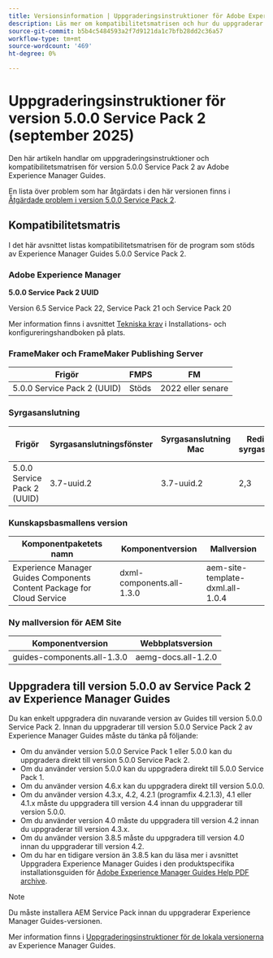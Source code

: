 ```yaml
---
title: Versionsinformation | Uppgraderingsinstruktioner för Adobe Experience Manager Guides 5.0.0 Service Pack 2
description: Läs mer om kompatibilitetsmatrisen och hur du uppgraderar till version 5.0.0 Service Pack 2 av Adobe Experience Manager Guides.
source-git-commit: b5b4c5484593a2f7d9121da1c7bfb28dd2c36a57
workflow-type: tm+mt
source-wordcount: '469'
ht-degree: 0%

---
```


# Uppgraderingsinstruktioner för version 5.0.0 Service Pack 2 (september 2025)

Den här artikeln handlar om uppgraderingsinstruktioner och kompatibilitetsmatrisen för version 5.0.0 Service Pack 2 av Adobe Experience Manager Guides.

En lista över problem som har åtgärdats i den här versionen finns i [Åtgärdade problem i version 5.0.0 Service Pack 2](../release-info/fixed-issues-5-0-0-sp2.md).

## Kompatibilitetsmatris

I det här avsnittet listas kompatibilitetsmatrisen för de program som stöds av Experience Manager Guides 5.0.0 Service Pack 2.

### Adobe Experience Manager

**5.0.0 Service Pack 2 UUID**

Version 6.5 Service Pack 22, Service Pack 21 och Service Pack 20

Mer information finns i avsnittet [Tekniska krav](../install-guide/download-install-technical-requirements.md) i Installations- och konfigureringshandboken på plats.

### FrameMaker och FrameMaker Publishing Server

| Frigör | FMPS | FM |
| --- | --- | --- |
| 5.0.0 Service Pack 2 (UUID) | Stöds | 2022 eller senare |

### Syrgasanslutning

| Frigör | Syrgasanslutningsfönster | Syrgasanslutning Mac | Redigera i syrgasfönster | Redigera i Syrgas Mac |
| --- | --- | --- |--- |--- |
| 5.0.0 Service Pack 2 (UUID) | 3.7-uuid.2 | 3.7-uuid.2 | 2,3 | 2,3 |

### Kunskapsbasmallens version

| Komponentpaketets namn | Komponentversion | Mallversion |
|---|---|---|
| Experience Manager Guides Components Content Package for Cloud Service | dxml-components.all-1.3.0 | aem-site-template-dxml.all-1.0.4 |

### Ny mallversion för AEM Site


| Komponentversion | Webbplatsversion |
|---|---|
| guides-components.all-1.3.0 | aemg-docs.all-1.2.0 |


## Uppgradera till version 5.0.0 av Service Pack 2 av Experience Manager Guides

Du kan enkelt uppgradera din nuvarande version av Guides till version 5.0.0 Service Pack 2. Innan du uppgraderar till version 5.0.0 Service Pack 2 av Experience Manager Guides måste du tänka på följande:

- Om du använder version 5.0.0 Service Pack 1 eller 5.0.0 kan du uppgradera direkt till version 5.0.0 Service Pack 2.
- Om du använder version 5.0.0 kan du uppgradera direkt till 5.0.0 Service Pack 1.
- Om du använder version 4.6.x kan du uppgradera direkt till version 5.0.0.
- Om du använder version 4.3.x, 4.2, 4.2.1 (programfix 4.2.1.3), 4.1 eller 4.1.x måste du uppgradera till version 4.4 innan du uppgraderar till version 5.0.0.
- Om du använder version 4.0 måste du uppgradera till version 4.2 innan du uppgraderar till version 4.3.x.
- Om du använder version 3.8.5 måste du uppgradera till version 4.0 innan du uppgraderar till version 4.2.
- Om du har en tidigare version än 3.8.5 kan du läsa mer i avsnittet Uppgradera Experience Manager Guides i den produktspecifika installationsguiden för [Adobe Experience Manager Guides Help PDF archive](https://helpx.adobe.com/xml-documentation-for-experience-manager/archive.html).

>[!NOTE]
>
>Du måste installera AEM Service Pack innan du uppgraderar Experience Manager Guides-versionen.

Mer information finns i [Uppgraderingsinstruktioner för de lokala versionerna](../install-guide/upgrade-xml-documentation.md) av Experience Manager Guides.
